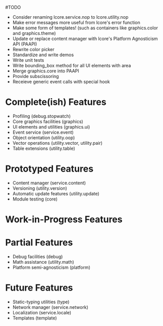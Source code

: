 #TODO
- Consider renaming lcore.service.nop to lcore.utility.nop
- Make error messages more useful from lcore's error function
- Make some form of templates! (such as containers like graphics.color and graphics.theme)
- Update or replace content manager with lcore's Platform Agnosticism API (PAAPI)
- Rewrite color picker
- Standardize and write demos
- Write unit tests
- Write bounding_box method for all UI elements with area
- Merge graphics.core into PAAPI
- Provide subscissoring
- Receieve generic event calls with special hook

# Complete(ish) Features
- Profiling (debug.stopwatch)
- Core graphics facilities (graphics)
- UI elements and utilities (graphics.ui)
- Event service (service.event)
- Object orientation (utility.oop)
- Vector operations (utility.vector, utility.pair)
- Table extensions (utility.table)

# Prototyped Features
- Content manager (service.content)
- Versioning (utility.version)
- Automatic update features (utility.update)
- Module testing (core)

# Work-in-Progress Features

# Partial Features
- Debug facilities (debug)
- Math assistance (utility.math)
- Platform semi-agnosticism (platform)

# Future Features
- Static-typing utilities (type)
- Network manager (service.network)
- Localization (service.locale)
- Templates (template)